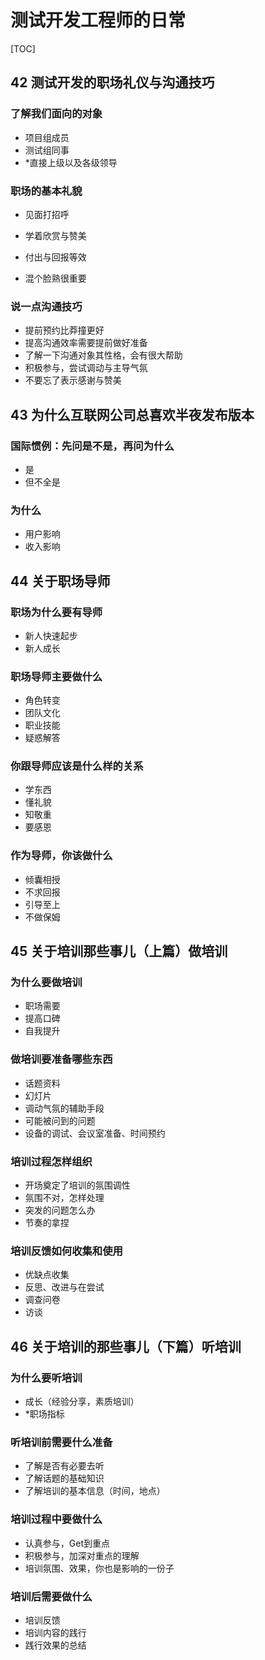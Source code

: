 # 测试开发工程师的日常

[TOC]

## 42 测试开发的职场礼仪与沟通技巧

### 了解我们面向的对象

- 项目组成员
- 测试组同事
- *直接上级以及各级领导

### 职场的基本礼貌

- 见面打招呼
- 学着欣赏与赞美
- 付出与回报等效

- 混个脸熟很重要

### 说一点沟通技巧

- 提前预约比莽撞更好
- 提高沟通效率需要提前做好准备
- 了解一下沟通对象其性格，会有很大帮助
- 积极参与，尝试调动与主导气氛
- 不要忘了表示感谢与赞美









## 43 为什么互联网公司总喜欢半夜发布版本

### 国际惯例：先问是不是，再问为什么

- 是
- 但不全是



### 为什么

- 用户影响
- 收入影响







## 44 关于职场导师

### 职场为什么要有导师

- 新人快速起步
- 新人成长



### 职场导师主要做什么

- 角色转变
- 团队文化
- 职业技能
- 疑惑解答



### 你跟导师应该是什么样的关系

- 学东西
- 懂礼貌
- 知敬重
- 要感恩



### 作为导师，你该做什么

- 倾囊相授
- 不求回报
- 引导至上
- 不做保姆







## 45 关于培训那些事儿（上篇）做培训

### 为什么要做培训

- 职场需要
- 提高口碑
- 自我提升



### 做培训要准备哪些东西

- 话题资料
- 幻灯片
- 调动气氛的辅助手段
- 可能被问到的问题
- 设备的调试、会议室准备、时间预约



### 培训过程怎样组织

- 开场奠定了培训的氛围调性
- 氛围不对，怎样处理
- 突发的问题怎么办
- 节奏的拿捏



### 培训反馈如何收集和使用

- 优缺点收集
- 反思、改进与在尝试
- 调查问卷
- 访谈







## 46 关于培训的那些事儿（下篇）听培训

### 为什么要听培训

- 成长（经验分享，素质培训）
- *职场指标



### 听培训前需要什么准备

- 了解是否有必要去听
- 了解话题的基础知识
- 了解培训的基本信息（时间，地点）



### 培训过程中要做什么

- 认真参与，Get到重点
- 积极参与，加深对重点的理解
- 培训氛围、效果，你也是影响的一份子



### 培训后需要做什么

- 培训反馈
- 培训内容的践行
- 践行效果的总结
